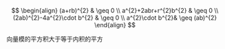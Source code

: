---
---

$$
\begin{align}
 (a+rb)^{2} & \geq 0 \\
 a^{2}+2abr+r^{2}b^{2} & \geq 0 \\
(2ab)^{2}-4a^{2}\cdot b^{2} & \geq 0 \\
a^{2}\cdot b^{2}& \geq (ab)^{2}
\end{align}
$$

向量模的平方积大于等于内积的平方
